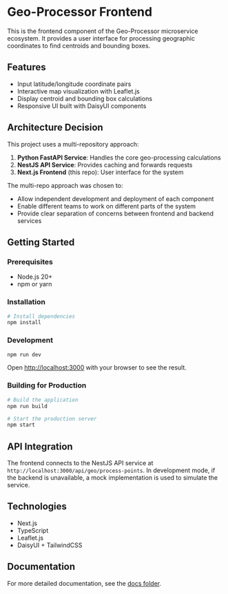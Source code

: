 # Geo-Processor Frontend

This is the frontend component of the Geo-Processor microservice ecosystem. It provides a user interface for processing geographic coordinates to find centroids and bounding boxes.

## Features

- Input latitude/longitude coordinate pairs
- Interactive map visualization with Leaflet.js
- Display centroid and bounding box calculations
- Responsive UI built with DaisyUI components

## Architecture Decision

This project uses a multi-repository approach:

1. **Python FastAPI Service**: Handles the core geo-processing calculations
2. **NestJS API Service**: Provides caching and forwards requests
3. **Next.js Frontend** (this repo): User interface for the system

The multi-repo approach was chosen to:

- Allow independent development and deployment of each component
- Enable different teams to work on different parts of the system
- Provide clear separation of concerns between frontend and backend services

## Getting Started

### Prerequisites

- Node.js 20+
- npm or yarn

### Installation

```bash
# Install dependencies
npm install
```

### Development

```bash
npm run dev
```

Open [http://localhost:3000](http://localhost:3000) with your browser to see the result.

### Building for Production

```bash
# Build the application
npm run build

# Start the production server
npm start
```

## API Integration

The frontend connects to the NestJS API service at `http://localhost:3000/api/geo/process-points`. In development mode, if the backend is unavailable, a mock implementation is used to simulate the service.

## Technologies

- Next.js
- TypeScript
- Leaflet.js
- DaisyUI + TailwindCSS

## Documentation

For more detailed documentation, see the [docs folder](./docs).

